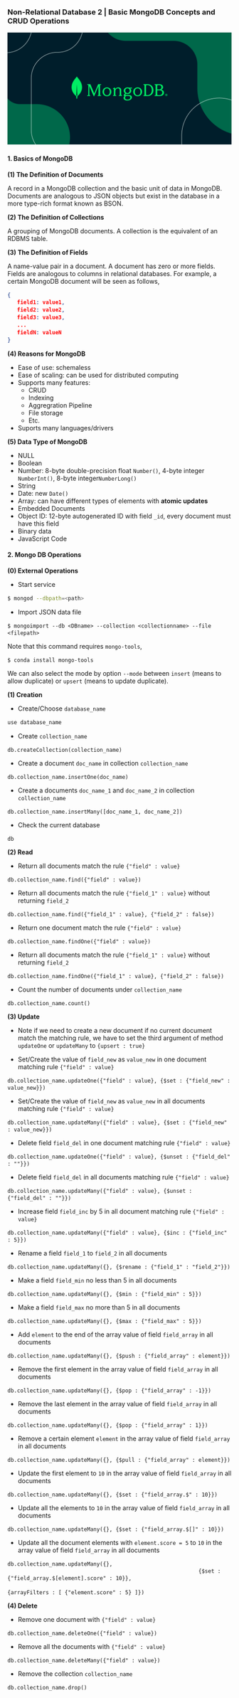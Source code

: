 ### Non-Relational Database 2 | Basic MongoDB Concepts and CRUD Operations

![mongodb](../../image/mongodb.png)

#### 1. Basics of MongoDB

**(1) The Definition of Documents**

A record in a MongoDB collection and the basic unit of data in MongoDB. Documents are analogous to JSON objects but exist in the database in a more type-rich format known as BSON.

**(2) The Definition of Collections**

A grouping of MongoDB documents. A collection is the equivalent of an RDBMS table.

**(3) The Definition of Fields**

A name-value pair in a document. A document has zero or more fields. Fields are analogous to columns in relational databases. For example, a certain MongoDB document will be seen as follows, 

```JSON
{
   field1: value1,
   field2: value2,
   field3: value3,
   ...
   fieldN: valueN
}
```

**(4) Reasons for MongoDB**

* Ease of use: schemaless
* Ease of scaling: can be used for distributed computing
* Supports many features:
  * CRUD
  * Indexing
  * Aggregration Pipeline
  * File storage
  * Etc.
* Suports many languages/drivers

**(5) Data Type of MongoDB**

* NULL
* Boolean
* Number: 8-byte double-precision float `Number()`, 4-byte integer `NumberInt()`, 8-byte integer`NumberLong()`
* String
* Date: new `Date()`
* Array: can have different types of elements with **atomic updates**
* Embedded Documents
* Object ID: 12-byte autogenerated ID with field `_id`, every document must have this field
* Binary data
* JavaScript Code

#### 2. Mongo DB Operations

**(0) External Operations**

* Start service

```bash
$ mongod --dbpath=<path>
```

* Import  JSON data file

```
$ mongoimport --db <DBname> --collection <collectionname> --file <filepath>
```

Note that this command requires `mongo-tools`,

```
$ conda install mongo-tools
```

We can also select the mode by option `--mode` between `insert` (means to allow duplicate) or `upsert` (means to update duplicate).

**(1) Creation**

* Create/Choose `database_name`

```js
use database_name
```

* Create `collection_name`

```
db.createCollection(collection_name)
```

* Create a document `doc_name` in collection `collection_name`

```
db.collection_name.insertOne(doc_name)
```

* Create a documents `doc_name_1` and `doc_name_2` in collection `collection_name`

```
db.collection_name.insertMany([doc_name_1, doc_name_2])
```

* Check the current database

```
db
```

**(2) Read**

* Return all documents match the rule `{"field" : value}`

```
db.collection_name.find({"field" : value})
```

* Return all documents match the rule `{"field_1" : value}` without returning `field_2`

```
db.collection_name.find({"field_1" : value}, {"field_2" : false})
```

* Return one document match the rule `{"field" : value}`

```
db.collection_name.findOne({"field" : value})
```

* Return all documents match the rule `{"field_1" : value}` without returning `field_2`

```
db.collection_name.findOne({"field_1" : value}, {"field_2" : false})
```

* Count the number of documents under `collection_name`

```
db.collection_name.count()
```

**(3) Update**

* Note if we need to create a new document if no current document match the matching rule, we have to set the third argument of method `updateOne` or `updateMany` to `{upsert : true}`

* Set/Create the value of `field_new` as `value_new` in one document matching rule `{"field" : value}`

```
db.collection_name.updateOne({"field" : value}, {$set : {"field_new" : value_new}})
```

* Set/Create the value of `field_new` as `value_new` in all documents matching rule `{"field" : value}`

```
db.collection_name.updateMany({"field" : value}, {$set : {"field_new" : value_new}})
```

* Delete field `field_del` in one document matching rule `{"field" : value}`

```
db.collection_name.updateOne({"field" : value}, {$unset : {"field_del" : ""}})
```

* Delete field `field_del` in all documents matching rule `{"field" : value}`

```
db.collection_name.updateMany({"field" : value}, {$unset : {"field_del" : ""}})
```

* Increase field `field_inc` by 5 in all document matching rule `{"field" : value}`

```
db.collection_name.updateMany({"field" : value}, {$inc : {"field_inc" : 5}})
```

* Rename a field `field_1` to `field_2` in all documents

```
db.collection_name.updateMany({}, {$rename : {"field_1" : "field_2"}})
```

* Make a field `field_min` no less than 5 in all documents

```
db.collection_name.updateMany({}, {$min : {"field_min" : 5}})
```

* Make a field `field_max` no more than 5 in all documents

```
db.collection_name.updateMany({}, {$max : {"field_max" : 5}})
```

* Add `element` to the end of the array value of field `field_array` in all documents

```
db.collection_name.updateMany({}, {$push : {"field_array" : element}})
```

* Remove the first element in the array value of field `field_array` in all documents

```
db.collection_name.updateMany({}, {$pop : {"field_array" : -1}})
```

* Remove the last element in the array value of field `field_array` in all documents

```
db.collection_name.updateMany({}, {$pop : {"field_array" : 1}})
```

* Remove a certain element `element` in the array value of field `field_array` in all documents

```
db.collection_name.updateMany({}, {$pull : {"field_array" : element}})
```

* Update the first element to `10` in the array value of field `field_array` in all documents

```
db.collection_name.updateMany({}, {$set : {"field_array.$" : 10}})
```

* Update all the elements to `10` in the array value of field `field_array` in all documents

```
db.collection_name.updateMany({}, {$set : {"field_array.$[]" : 10}})
```

* Update all the document elements  with `element.score = 5` to `10` in the array value of field `field_array` in all documents

```
db.collection_name.updateMany({},
															{$set : {"field_array.$[element].score" : 10}},
															{arrayFilters : [ {"element.score" : 5} ]})
```

**(4) Delete**

* Remove one document with `{"field" : value}`

```
db.collection_name.deleteOne({"field" : value})
```

* Remove all the documents with `{"field" : value}`

```
db.collection_name.deleteMany({"field" : value})
```

* Remove the collection `collection_name`

``````
db.collection_name.drop()
``````